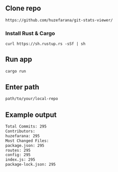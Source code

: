 ## Clone repo
```bash
https://github.com/huzefarana/git-stats-viewer/
```
### Install Rust & Cargo
```
curl https://sh.rustup.rs -sSf | sh
```

## Run app
```bash
cargo run
```
## Enter path
```bash
path/to/your/local-repo
```
## Example output
```bash
Total Commits: 295
Contributors:
huzefarana: 295
Most Changed Files:
package.json: 295
routes: 295
config: 295
index.js: 295
package-lock.json: 295
```
